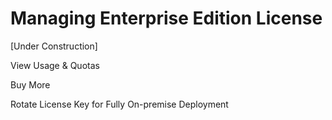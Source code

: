 # Managing Enterprise Edition License

[Under Construction]

View Usage & Quotas

Buy More

Rotate License Key for Fully On-premise Deployment

